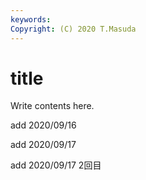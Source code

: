 ```yaml
---
keywords:
Copyright: (C) 2020 T.Masuda
---
```


# title

Write contents here.

add 2020/09/16

add 2020/09/17

add 2020/09/17 2回目


